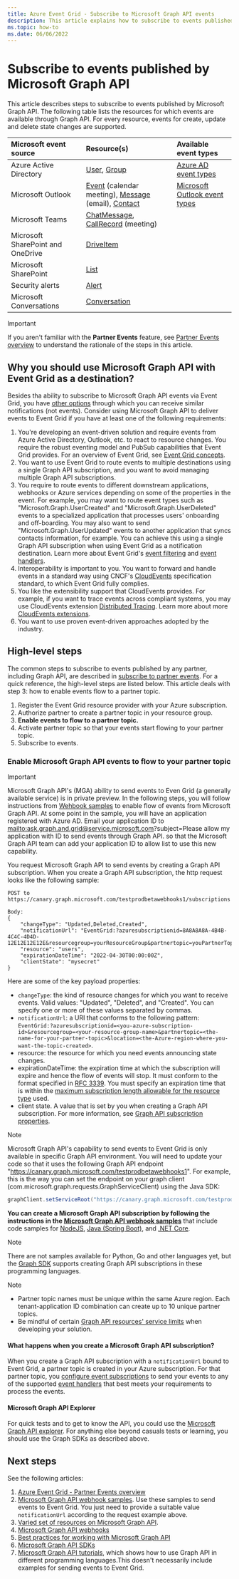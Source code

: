 ```yaml
---
title: Azure Event Grid - Subscribe to Microsoft Graph API events 
description: This article explains how to subscribe to events published by Microsoft Graph API.
ms.topic: how-to
ms.date: 06/06/2022
---
```


# Subscribe to events published by Microsoft Graph API
This article describes steps to subscribe to events published by Microsoft Graph API. The following table lists the resources for which events are available through Graph API. For every resource, events for create, update and delete state changes are supported. 

|Microsoft event source |Resource(s) | Available event types | 
|:--- | :--- | :----|
|Azure Active Directory| [User](/graph/api/resources/user), [Group](/graph/api/resources/group) | [Azure AD event types](azure-active-directory-events.md) |
|Microsoft Outlook|[Event](/graph/api/resources/event) (calendar meeting), [Message](/graph/api/resources/message) (email), [Contact](/graph/api/resources/contact) | [Microsoft Outlook event types](outlook-events.md) |
|Microsoft Teams|[ChatMessage](/graph/api/resources/callrecords-callrecord), [CallRecord](/graph/api/resources/callrecords-callrecord) (meeting) | |
|Microsoft SharePoint and OneDrive| [DriveItem](/graph/api/resources/driveitem)| |
|Microsoft SharePoint| [List](/graph/api/resources/list)|
|Security alerts| [Alert](/graph/api/resources/alert)|
|Microsoft Conversations| [Conversation](/graph/api/resources/conversation)| |

> [!IMPORTANT]
>If you aren't familiar with the **Partner Events** feature, see [Partner Events overview](partner-events-overview.md) to understand the rationale of the steps in this article.


## Why you should use Microsoft Graph API with Event Grid as a destination?
Besides tha ability to subscribe to Microsoft Graph API events via Event Grid, you have [other options](/graph/change-notifications-delivery) through which you can receive similar notifications (not events). Consider using Microsoft Graph API to deliver events to Event Grid if you have at least one of the following requirements:

1. You're developing an event-driven solution and require events from Azure Active Directory, Outlook, etc. to react to resource changes. You require the robust eventing model and PubSub capabilities that Event Grid provides. For an overview of Event Grid, see [Event Grid concepts](concepts.md).
3. You want to use Event Grid to route events to multiple destinations using a single Graph API subscription, and you want to avoid managing multiple Graph API subscriptions.
4. You require to route events to different downstream applications, webhooks or Azure services depending on some of the properties in the event. For example, you may want to route event types such as "Microsoft.Graph.UserCreated" and "Microsoft.Graph.UserDeleted" events to a specialized application that processes users' onboarding and off-boarding. You may also want to send "Microsoft.Graph.UserUpdated" events to another application that syncs contacts information, for example. You can achieve this using a single Graph API subscription when using Event Grid as a notification destination. Learn more about Event Grid's [event filtering](event-filtering.md) and [event handlers](event-handlers.md).
5. Interoperability is important to you. You want to forward and handle events in a standard way using CNCF's [CloudEvents](https://github.com/cloudevents/spec/blob/v1.0.2/cloudevents/spec.md) specification standard, to which Event Grid fully complies.
7. You like the extensibility support that CloudEvents provides. For example, if you want to trace events across compliant systems, you may use CloudEvents extension [Distributed Tracing](https://github.com/cloudevents/spec/blob/v1.0.1/extensions/distributed-tracing.md). Learn more about more [CloudEvents extensions](https://github.com/cloudevents/spec/blob/v1.0.1/documented-extensions.md).
8. You want to use proven event-driven approaches adopted by the industry. 

## High-level steps

The common steps to subscribe to events published by any partner, including Graph API, are described in [subscribe to partner events](subscribe-to-partner-events.md). For a quick reference, the high-level steps are listed below. This article deals with step 3: how to enable events flow to a partner topic.

1. Register the Event Grid resource provider with your Azure subscription.
2. Authorize partner to create a partner topic in your resource group.
3. **Enable events to flow to a partner topic.**
4. Activate partner topic so that your events start flowing to your partner topic.
5. Subscribe to events.

### Enable Microsoft Graph API events to flow to your partner topic

> [!IMPORTANT]
> Microsoft Graph API's (MGA) ability to send events to Even Grid (a generally available service) is in private preview. In the following steps, you will follow instructions from [Wehbook samples](https://github.com/microsoftgraph?q=webhooks&type=public&language=&sort=) to enable flow of events from Microsoft Graph API. At some point in the sample, you will have an application registered with Azure AD. Email your application ID to <a href="mailto:ask.graph.and.grid@service.microsoft.com?subject=Please allow my application ID">mailto:ask.graph.and.grid@service.microsoft.com?subject=Please allow my application with ID to send events through Graph API.</a> so that the Microsoft Graph API team can add your application ID to allow list to use this new capability.

You request Microsoft Graph API to send events by creating a Graph API subscription. When you create a Graph API subscription, the http request looks like the following sample:

```
POST to https://canary.graph.microsoft.com/testprodbetawebhooks1/subscriptions

Body:
{
    "changeType": "Updated,Deleted,Created",
    "notificationUrl": "EventGrid:?azuresubscriptionid=8A8A8A8A-4B4B-4C4C-4D4D-12E12E12E12E&resourcegroup=yourResourceGroup&partnertopic=youPartnerTopic&location=theAzureRegionFortheTopic",
    "resource": "users",
    "expirationDateTime": "2022-04-30T00:00:00Z",
    "clientState": "mysecret"
}
```

Here are some of the key payload properties:

- `changeType`: the kind of resource changes for which you want to receive events. Valid values: "Updated", "Deleted", and "Created". You can specify one or more of these values separated by commas.
- `notificationUrl`: a URI that conforms to the following pattern: `EventGrid:?azuresubscriptionid=<you-azure-subscription-id>&resourcegroup=<your-resource-group-name>&partnertopic=<the-name-for-your-partner-topic>&location=<the-Azure-region-where-you-want-the-topic-created>`.
- resource: the resource for which you need events announcing state changes.
- expirationDateTime: the expiration time at which the subscription will expire and hence the flow of events will stop. It must conform to the format specified in [RFC 3339](https://tools.ietf.org/html/rfc3339). You must specify an expiration time that is within the [maximum subscription length allowable for the resource type](/graph/api/resources/subscription#maximum-length-of-subscription-per-resource-type) used. 
- client state. A value that is set by you when creating a Graph API subscription. For more information, see [Graph API subscription properties](/graph/api/resources/subscription#properties).

> [!NOTE]
> Microsoft Graph API's capability to send events to Event Grid is only available in specific Graph API environment. You will need to update your code so that it uses the following Graph API endpoint "https://canary.graph.microsoft.com/testprodbetawebhooks1". For example, this is the way you can set the endpoint on your graph client (com.microsoft.graph.requests.GraphServiceClient) using the Java SDK:
>
>```java
>graphClient.setServiceRoot("https://canary.graph.microsoft.com/testprodbetawebhooks1");
>```

**You can create a Microsoft Graph API subscription by following the instructions in the [Microsoft Graph API webhook samples](https://github.com/microsoftgraph?q=webhooks&type=public&language=&sort=)** that include code samples for [NodeJS](https://github.com/microsoftgraph/nodejs-webhooks-sample), [Java (Spring Boot)](https://github.com/microsoftgraph/java-spring-webhooks-sample), and [.NET Core](https://github.com/microsoftgraph/aspnetcore-webhooks-sample). 

> [!NOTE]
> There are not samples available for Python, Go and other languages yet, but the [Graph SDK](/graph/sdks/sdks-overview) supports creating Graph API subscriptions in these programming languages. 

> [!NOTE]
> - Partner topic names must be unique within the same Azure region. Each tenant-application ID combination can  create up to 10 unique partner topics.
> - Be mindful of certain [Graph API resources' service limits](/graph/webhooks#azure-ad-resource-limitations) when developing your solution.

#### What happens when you create a Microsoft Graph API subscription?

When you create a Graph API subscription with a `notificationUrl` bound to Event Grid, a partner topic is created in your Azure subscription. For that partner topic, you [configure event subscriptions](event-filtering.md) to send your events to any of the supported [event handlers](event-handlers.md) that best meets your requirements to process the events. 

#### Microsoft Graph API Explorer
For quick tests and to get to know the API, you could use the [Microsoft Graph API explorer](/graph/graph-explorer/graph-explorer-features). For anything else beyond casuals tests or learning, you should use the Graph SDKs as described above. 

## Next steps

See the following articles: 

1. [Azure Event Grid - Partner Events overview](partner-events-overview.md)
2. [Microsoft Graph API webhook samples](https://github.com/microsoftgraph?q=webhooks&type=public&language=&sort=). Use these samples to send events to Event Grid. You just need to provide a suitable value ``notificationUrl`` according to the request example above.
3. [Varied set of resources on Microsoft Graph API](https://developer.microsoft.com/en-us/graph/rest-api).
4. [Microsoft Graph API webhooks](/graph/api/resources/webhooks)
5. [Best practices for working with Microsoft Graph API](/graph/best-practices-concept)
6. [Microsoft Graph API SDKs](/graph/sdks/sdks-overview)
8. [Microsoft Graph API tutorials](/graph/tutorials), which shows how to use Graph API in different programming languages.This doesn't necessarily include examples for sending events to Event Grid.

